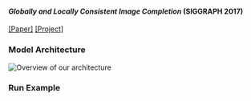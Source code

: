 #### _Globally and Locally Consistent Image Completion_ (SIGGRAPH 2017)

[[Paper]](http://iizuka.cs.tsukuba.ac.jp/projects/completion/data/completion_sig2017.pdf) [[Project]](http://iizuka.cs.tsukuba.ac.jp/projects/completion/en/)

### Model Architecture

![Overview of our architecture](http://iizuka.cs.tsukuba.ac.jp/projects/completion/images/model_v2.png)

### Run Example
